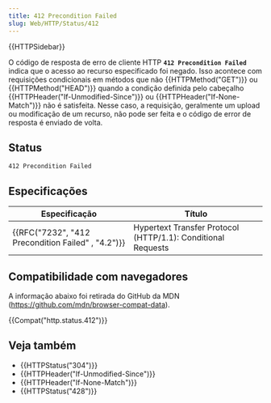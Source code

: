 ```yaml
---
title: 412 Precondition Failed
slug: Web/HTTP/Status/412
---
```

{{HTTPSidebar}}

O código de resposta de erro de cliente HTTP **`412 Precondition Failed`** indica que o acesso ao recurso especificado foi negado. Isso acontece com requisições condicionais em métodos que não {{HTTPMethod("GET")}} ou {{HTTPMethod("HEAD")}} quando a condição definida pelo cabeçalho {{HTTPHeader("If-Unmodified-Since")}} ou {{HTTPHeader("If-None-Match")}} não é satisfeita. Nesse caso, a requisição, geralmente um upload ou modificação de um recurso, não pode ser feita e o código de error de resposta é enviado de volta.

## Status

```
412 Precondition Failed
```

## Especificações

| Especificação                                                        | Título                                                       |
| -------------------------------------------------------------------- | ------------------------------------------------------------ |
| {{RFC("7232", "412 Precondition Failed" , "4.2")}} | Hypertext Transfer Protocol (HTTP/1.1): Conditional Requests |

## Compatibilidade com navegadores

A informação abaixo foi retirada do GitHub da MDN (<https://github.com/mdn/browser-compat-data>).

{{Compat("http.status.412")}}

## Veja também

- {{HTTPStatus("304")}}
- {{HTTPHeader("If-Unmodified-Since")}}
- {{HTTPHeader("If-None-Match")}}
- {{HTTPStatus("428")}}
